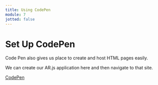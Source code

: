 ```yaml
---
title: Using CodePen
module: 7
jotted: false
---
```


# Set Up CodePen

Code Pen also gives us place to create and host HTML pages easily.

We can create our AR.js application here and then navigate to that site.

<a href="https://codepen.io/" target="_new">CodePen</a>
